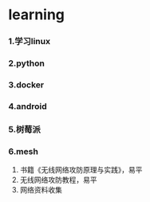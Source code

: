 # learning
### 1.学习linux
### 2.python
### 3.docker
### 4.android
### 5.树莓派
### 6.mesh
1.  书籍《无线网络攻防原理与实践》，易平
2.  无线网络攻防教程，易平
3.  网络资料收集